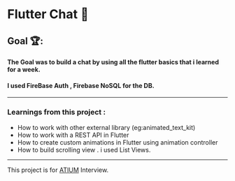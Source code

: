 # Flutter Chat 💬

## Goal 🏆: 

#### The Goal was to build a chat by using all the flutter basics that i learned for a week. 
#### I used FireBase Auth , Firebase NoSQL for the DB. 
--------------------------------------------

### Learnings from this project : 

- How to work with other external library (eg:animated_text_kit)
- How to work with a REST API in Flutter 
- How to create custom animations in Flutter using animation controller
- How to build scrolling view . i used List Views.

-----------------------------------------------

This project is for [ATIUM](https://www.atiumsports.com) Interview.